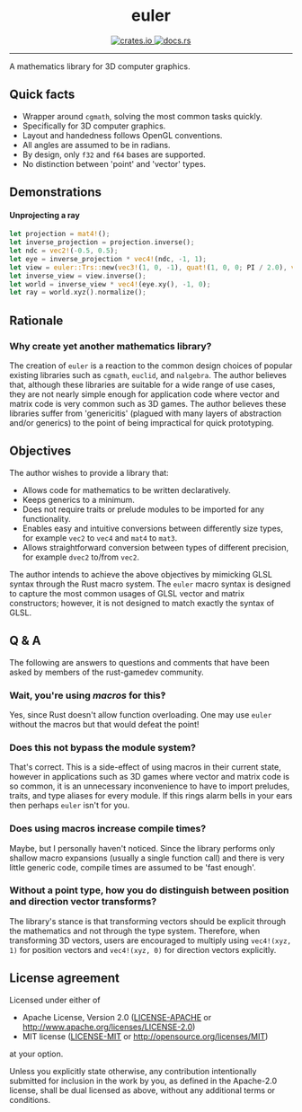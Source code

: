 <h1 align="center">
   euler
</h1>
<p align="center">
   <a href="https://crates.io/crates/euler">
      <img src="https://img.shields.io/crates/v/euler.svg" alt="crates.io">
   </a>
   <a href="https://docs.rs/euler">
      <img src="https://docs.rs/euler/badge.svg" alt="docs.rs">
   </a>
</p>
<hr>

A mathematics library for 3D computer graphics.

## Quick facts

* Wrapper around `cgmath`, solving the most common tasks quickly.
* Specifically for 3D computer graphics.
* Layout and handedness follows OpenGL conventions.
* All angles are assumed to be in radians.
* By design, only `f32` and `f64` bases are supported.
* No distinction between 'point' and 'vector' types.

## Demonstrations

#### Unprojecting a ray

```rust
let projection = mat4!();
let inverse_projection = projection.inverse();
let ndc = vec2!(-0.5, 0.5);
let eye = inverse_projection * vec4!(ndc, -1, 1);
let view = euler::Trs::new(vec3!(1, 0, -1), quat!(1, 0, 0; PI / 2.0), vec3!(1.0)).matrix();
let inverse_view = view.inverse();
let world = inverse_view * vec4!(eye.xy(), -1, 0);
let ray = world.xyz().normalize();
```

## Rationale

### Why create yet another mathematics library?

The creation of `euler` is a reaction to the common design choices of popular existing libraries such as `cgmath`, `euclid`, and `nalgebra`. The author believes that, although these libraries are suitable for a wide range of use cases, they are not nearly simple enough for application code where vector and matrix code is very common such as 3D games. The author believes these libraries suffer from 'genericitis' (plagued with many layers of abstraction and/or generics) to the point of being impractical for quick prototyping.

## Objectives

The author wishes to provide a library that:

* Allows code for mathematics to be written declaratively.
* Keeps generics to a minimum.
* Does not require traits or prelude modules to be imported for any functionality.
* Enables easy and intuitive conversions between differently size types, for example `vec2` to `vec4` and `mat4` to `mat3`.
* Allows straightforward conversion between types of different precision, for example `dvec2` to/from `vec2`.

The author intends to achieve the above objectives by mimicking GLSL syntax through the Rust macro system. The `euler` macro syntax is designed to capture the most common usages of GLSL vector and matrix constructors; however, it is not designed to match exactly the syntax of GLSL.

## Q & A

The following are answers to questions and comments that have been asked by members of the rust-gamedev community.

### Wait, you're using *macros* for this‽

Yes, since Rust doesn't allow function overloading. One may use `euler` without the macros but that would defeat the point!

### Does this not bypass the module system?

That's correct. This is a side-effect of using macros in their current state, however in applications such as 3D games where vector and matrix code is so common, it is an unnecessary inconvenience to have to import preludes, traits, and type aliases for every module. If this rings alarm bells in your ears then perhaps `euler` isn't for you.

### Does using macros increase compile times?

Maybe, but I personally haven't noticed. Since the library performs only shallow macro expansions (usually a single function call) and there is very little generic code, compile times are assumed to be 'fast enough'.

### Without a point type, how you do distinguish between position and direction vector transforms?

The library's stance is that transforming vectors should be explicit through the mathematics and not through the type system. Therefore, when transforming 3D vectors, users are encouraged to multiply using `vec4!(xyz, 1)` for position vectors and `vec4!(xyz, 0)` for direction vectors explicitly.

## License agreement

Licensed under either of

 * Apache License, Version 2.0
   ([LICENSE-APACHE](LICENSE-APACHE) or http://www.apache.org/licenses/LICENSE-2.0)
 * MIT license
   ([LICENSE-MIT](LICENSE-MIT) or http://opensource.org/licenses/MIT)

at your option.

Unless you explicitly state otherwise, any contribution intentionally submitted
for inclusion in the work by you, as defined in the Apache-2.0 license, shall be
dual licensed as above, without any additional terms or conditions.

